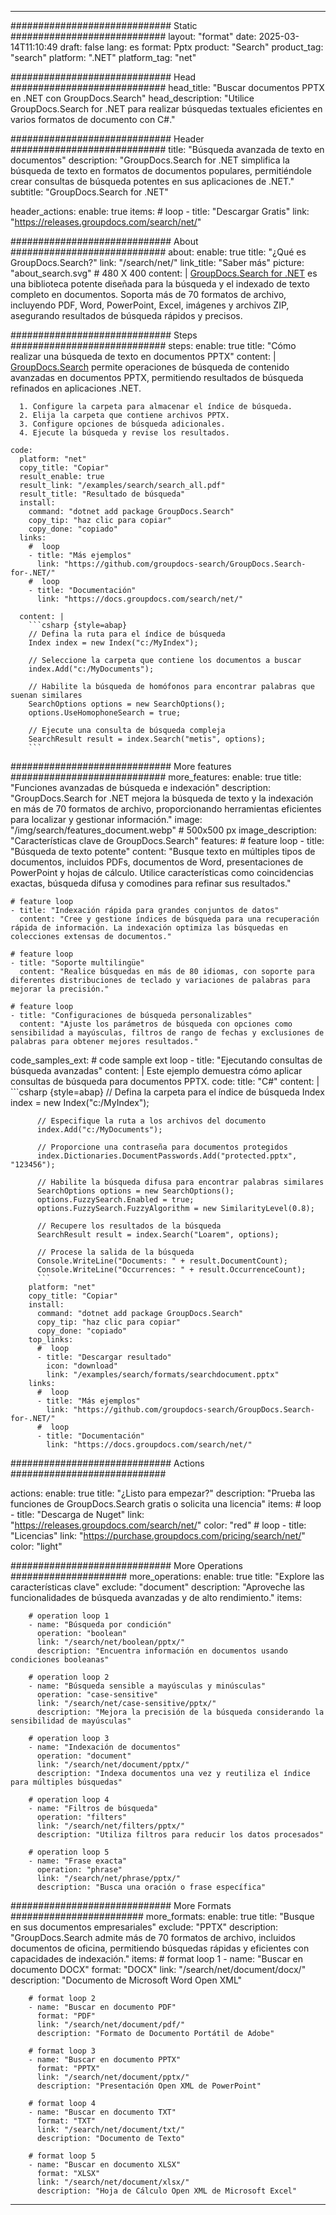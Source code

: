 
---
############################# Static ############################
layout: "format"
date:  2025-03-14T11:10:49
draft: false
lang: es
format: Pptx
product: "Search"
product_tag: "search"
platform: ".NET"
platform_tag: "net"

############################# Head ############################
head_title: "Buscar documentos PPTX en .NET con GroupDocs.Search"
head_description: "Utilice GroupDocs.Search for .NET para realizar búsquedas textuales eficientes en varios formatos de documento con C#."

############################# Header ############################
title: "Búsqueda avanzada de texto en documentos" 
description: "GroupDocs.Search for .NET simplifica la búsqueda de texto en formatos de documentos populares, permitiéndole crear consultas de búsqueda potentes en sus aplicaciones de .NET."
subtitle: "GroupDocs.Search for .NET" 

header_actions:
  enable: true
  items:
    #  loop
    - title: "Descargar Gratis"
      link: "https://releases.groupdocs.com/search/net/"
      
############################# About ############################
about:
    enable: true
    title: "¿Qué es GroupDocs.Search?"
    link: "/search/net/"
    link_title: "Saber más"
    picture: "about_search.svg" # 480 X 400
    content: |
       [GroupDocs.Search for .NET](/search/net/) es una biblioteca potente diseñada para la búsqueda y el indexado de texto completo en documentos. Soporta más de 70 formatos de archivo, incluyendo PDF, Word, PowerPoint, Excel, imágenes y archivos ZIP, asegurando resultados de búsqueda rápidos y precisos.

############################# Steps ############################
steps:
    enable: true
    title: "Cómo realizar una búsqueda de texto en documentos PPTX"
    content: |
      [GroupDocs.Search](/search/net/) permite operaciones de búsqueda de contenido avanzadas en documentos PPTX, permitiendo resultados de búsqueda refinados en aplicaciones .NET.
      
      1. Configure la carpeta para almacenar el índice de búsqueda.
      2. Elija la carpeta que contiene archivos PPTX.
      3. Configure opciones de búsqueda adicionales.
      4. Ejecute la búsqueda y revise los resultados.
   
    code:
      platform: "net"
      copy_title: "Copiar"
      result_enable: true
      result_link: "/examples/search/search_all.pdf"
      result_title: "Resultado de búsqueda"
      install:
        command: "dotnet add package GroupDocs.Search"
        copy_tip: "haz clic para copiar"
        copy_done: "copiado"
      links:
        #  loop
        - title: "Más ejemplos"
          link: "https://github.com/groupdocs-search/GroupDocs.Search-for-.NET/"
        #  loop
        - title: "Documentación"
          link: "https://docs.groupdocs.com/search/net/"
          
      content: |
        ```csharp {style=abap}
        // Defina la ruta para el índice de búsqueda
        Index index = new Index("c:/MyIndex");

        // Seleccione la carpeta que contiene los documentos a buscar
        index.Add("c:/MyDocuments");

        // Habilite la búsqueda de homófonos para encontrar palabras que suenan similares
        SearchOptions options = new SearchOptions();
        options.UseHomophoneSearch = true;

        // Ejecute una consulta de búsqueda compleja
        SearchResult result = index.Search("metis", options);
        ```            

############################# More features ############################
more_features:
  enable: true
  title: "Funciones avanzadas de búsqueda e indexación"
  description: "GroupDocs.Search for .NET mejora la búsqueda de texto y la indexación en más de 70 formatos de archivo, proporcionando herramientas eficientes para localizar y gestionar información."
  image: "/img/search/features_document.webp" # 500x500 px
  image_description: "Características clave de GroupDocs.Search"
  features:
    # feature loop
    - title: "Búsqueda de texto potente"
      content: "Busque texto en múltiples tipos de documentos, incluidos PDFs, documentos de Word, presentaciones de PowerPoint y hojas de cálculo. Utilice características como coincidencias exactas, búsqueda difusa y comodines para refinar sus resultados."

    # feature loop
    - title: "Indexación rápida para grandes conjuntos de datos"
      content: "Cree y gestione índices de búsqueda para una recuperación rápida de información. La indexación optimiza las búsquedas en colecciones extensas de documentos."

    # feature loop
    - title: "Soporte multilingüe"
      content: "Realice búsquedas en más de 80 idiomas, con soporte para diferentes distribuciones de teclado y variaciones de palabras para mejorar la precisión."

    # feature loop
    - title: "Configuraciones de búsqueda personalizables"
      content: "Ajuste los parámetros de búsqueda con opciones como sensibilidad a mayúsculas, filtros de rango de fechas y exclusiones de palabras para obtener mejores resultados."
      
  code_samples_ext:
    # code sample ext loop
    - title: "Ejecutando consultas de búsqueda avanzadas"
      content: |
        Este ejemplo demuestra cómo aplicar consultas de búsqueda para documentos PPTX.
      code:
        title: "C#"
        content: |
          ```csharp {style=abap}
          // Defina la carpeta para el índice de búsqueda
          Index index = new Index("c:/MyIndex");
              
          // Especifique la ruta a los archivos del documento
          index.Add("c:/MyDocuments");

          // Proporcione una contraseña para documentos protegidos
          index.Dictionaries.DocumentPasswords.Add("protected.pptx", "123456");

          // Habilite la búsqueda difusa para encontrar palabras similares
          SearchOptions options = new SearchOptions();
          options.FuzzySearch.Enabled = true;
          options.FuzzySearch.FuzzyAlgorithm = new SimilarityLevel(0.8);

          // Recupere los resultados de la búsqueda
          SearchResult result = index.Search("Loarem", options);
          
          // Procese la salida de la búsqueda
          Console.WriteLine("Documents: " + result.DocumentCount);
          Console.WriteLine("Occurrences: " + result.OccurrenceCount);
          ```
        platform: "net"
        copy_title: "Copiar"
        install:
          command: "dotnet add package GroupDocs.Search"
          copy_tip: "haz clic para copiar"
          copy_done: "copiado"
        top_links:
          #  loop
          - title: "Descargar resultado"
            icon: "download"
            link: "/examples/search/formats/searchdocument.pptx"
        links:
          #  loop
          - title: "Más ejemplos"
            link: "https://github.com/groupdocs-search/GroupDocs.Search-for-.NET/"
          #  loop
          - title: "Documentación"
            link: "https://docs.groupdocs.com/search/net/"
            

            


############################# Actions ############################

actions:
  enable: true
  title: "¿Listo para empezar?"
  description: "Prueba las funciones de GroupDocs.Search gratis o solicita una licencia"
  items:
    #  loop
    - title: "Descarga de Nuget"
      link: "https://releases.groupdocs.com/search/net/"
      color: "red"
        #  loop
    - title: "Licencias"
      link: "https://purchase.groupdocs.com/pricing/search/net/"
      color: "light"


############################# More Operations #####################
more_operations:
    enable: true
    title: "Explore las características clave"
    exclude: "document"
    description: "Aproveche las funcionalidades de búsqueda avanzadas y de alto rendimiento."
    items: 
          
        # operation loop 1
        - name: "Búsqueda por condición"
          operation: "boolean"
          link: "/search/net/boolean/pptx/"
          description: "Encuentra información en documentos usando condiciones booleanas"

        # operation loop 2
        - name: "Búsqueda sensible a mayúsculas y minúsculas"
          operation: "case-sensitive"
          link: "/search/net/case-sensitive/pptx/"
          description: "Mejora la precisión de la búsqueda considerando la sensibilidad de mayúsculas"

        # operation loop 3
        - name: "Indexación de documentos"
          operation: "document"
          link: "/search/net/document/pptx/"
          description: "Indexa documentos una vez y reutiliza el índice para múltiples búsquedas"

        # operation loop 4
        - name: "Filtros de búsqueda"
          operation: "filters"
          link: "/search/net/filters/pptx/"
          description: "Utiliza filtros para reducir los datos procesados"

        # operation loop 5
        - name: "Frase exacta"
          operation: "phrase"
          link: "/search/net/phrase/pptx/"
          description: "Busca una oración o frase específica"
          
        
          
############################# More Formats ########################
more_formats:
    enable: true
    title: "Busque en sus documentos empresariales"
    exclude: "PPTX"
    description: "GroupDocs.Search admite más de 70 formatos de archivo, incluidos documentos de oficina, permitiendo búsquedas rápidas y eficientes con capacidades de indexación."
    items: 
        # format loop 1
        - name: "Buscar en documento DOCX"
          format: "DOCX"
          link: "/search/net/document/docx/"
          description: "Documento de Microsoft Word Open XML"
          
        # format loop 2
        - name: "Buscar en documento PDF"
          format: "PDF"
          link: "/search/net/document/pdf/"
          description: "Formato de Documento Portátil de Adobe"
          
        # format loop 3
        - name: "Buscar en documento PPTX"
          format: "PPTX"
          link: "/search/net/document/pptx/"
          description: "Presentación Open XML de PowerPoint"

        # format loop 4
        - name: "Buscar en documento TXT"
          format: "TXT"
          link: "/search/net/document/txt/"
          description: "Documento de Texto"
          
        # format loop 5
        - name: "Buscar en documento XLSX"
          format: "XLSX"
          link: "/search/net/document/xlsx/"
          description: "Hoja de Cálculo Open XML de Microsoft Excel"
  

---
